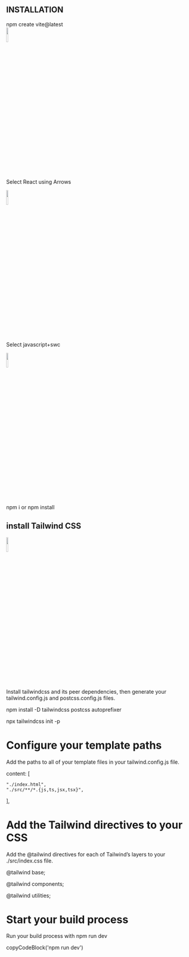 ## INSTALLATION

npm create vite@latest   
<img src="https://www.svgrepo.com/show/374167/vite.svg" width=10% height=10%>

Select React using Arrows 


<img src="https://www.svgrepo.com/show/354259/react.svg" width=10% height=10%>

Select javascript+swc


<img src="https://www.svgrepo.com/show/354419/swc.svg" width=10% height=10%>

 npm i or npm install

## install Tailwind CSS

<img src="https://www.svgrepo.com/show/374118/tailwind.svg" width=10% height=10%>

Install tailwindcss and its peer dependencies, then generate your tailwind.config.js and postcss.config.js files.

npm install -D tailwindcss postcss autoprefixer


npx tailwindcss init -p

# Configure your template paths
Add the paths to all of your template files in your tailwind.config.js file.


  content: [
  
    "./index.html",
    "./src/**/*.{js,ts,jsx,tsx}",
  ],
 


# Add the Tailwind directives to your CSS
Add the @tailwind directives for each of Tailwind’s layers to your ./src/index.css file.

@tailwind base;

@tailwind components;

@tailwind utilities;

# Start your build process
Run your build process with npm run dev

copyCodeBlock('npm run dev')


